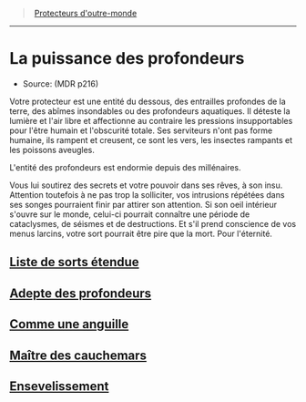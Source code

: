 ﻿---
!SubClassItem
Id: warlock_depths_hd.md#la-puissance-des-profondeurs
RootId: warlock_depths_hd.md
ParentLink: warlock_hd.md#protecteurs-doutre-monde
Name: La puissance des profondeurs
ParentName: Protecteurs d'outre-monde
NameLevel: 1
Source: (MDR p216)
---
>  [Protecteurs d'outre-monde](hd_warlock_protecteurs_doutre_monde.md)

---


# La puissance des profondeurs

- Source: (MDR p216)

Votre protecteur est une entité du dessous, des entrailles profondes de la terre, des abîmes insondables ou des profondeurs aquatiques. Il déteste la lumière et l'air libre et affectionne au contraire les pressions insupportables pour l'être humain et l'obscurité totale. Ses serviteurs n'ont pas forme humaine, ils rampent et creusent, ce sont les vers, les insectes rampants et les poissons aveugles.

L'entité des profondeurs est endormie depuis des millénaires.

Vous lui soutirez des secrets et votre pouvoir dans ses rêves, à son insu. Attention toutefois à ne pas trop la solliciter, vos intrusions répétées dans ses songes pourraient finir par attirer son attention. Si son oeil intérieur s'ouvre sur le monde, celui-ci pourrait connaître une période de cataclysmes, de séismes et de destructions. Et s'il prend conscience de vos menus larcins, votre sort pourrait être pire que la mort. Pour l'éternité.



## [Liste de sorts étendue](hd_warlock_depths_liste_de_sorts_etendue.md)



## [Adepte des profondeurs](hd_warlock_depths_adepte_des_profondeurs.md)



## [Comme une anguille](hd_warlock_depths_comme_une_anguille.md)



## [Maître des cauchemars](hd_warlock_depths_maitre_des_cauchemars.md)



## [Ensevelissement](hd_warlock_depths_ensevelissement.md)


